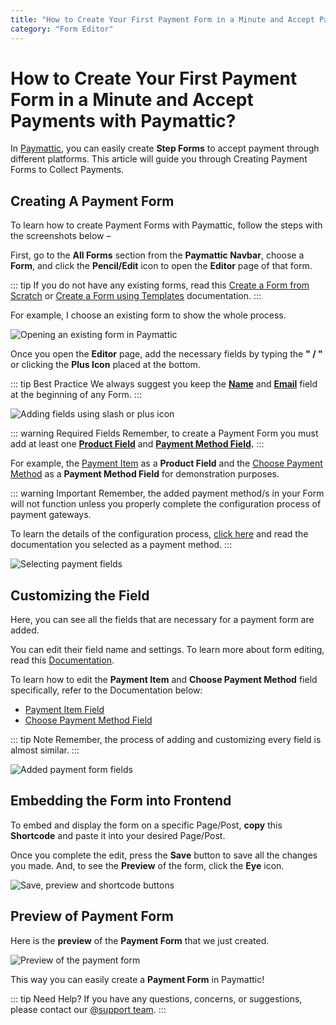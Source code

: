 ```yaml
---
title: "How to Create Your First Payment Form in a Minute and Accept Payments"
category: "Form Editor"
---
```


# How to Create Your First Payment Form in a Minute and Accept Payments with Paymattic?

In [Paymattic](https://paymattic.com/), you can easily create **Step Forms** to accept payment through different platforms. This article will guide you through Creating Payment Forms to Collect Payments.

## Creating A Payment Form 

To learn how to create Payment Forms with Paymattic, follow the steps with the screenshots below –

First, go to the **All Forms** section from the **Paymattic Navbar**, choose a **Form**, and click the **Pencil/Edit** icon to open the **Editor** page of that form.

::: tip
If you do not have any existing forms, read this [Create a Form from Scratch](../form-editor/how-to-create-a-form-from-scratch-with-paymattic) or [Create a Form using Templates](../form-editor/simple-form-templates) documentation.
:::

For example, I choose an existing form to show the whole process.

![Opening an existing form in Paymattic](/images/form-editor/how-to-create-your-first-payment-form-in-a-minute-and-accept-payments-with-paymattic/Open-desired-form-scaled.webp)

Once you open the **Editor** page, add the necessary fields by typing the **" / "** or clicking the **Plus Icon** placed at the bottom.

::: tip Best Practice
We always suggest you keep the **[Name](../general-input-fields/how-to-use-general-form-input-fields-in-wordpress-with-paymattic#_1-name-field)** and **[Email](../general-input-fields/how-to-use-general-form-input-fields-in-wordpress-with-paymattic#_2-email-field)** field at the beginning of any Form.
:::

![Adding fields using slash or plus icon](/images/form-editor/how-to-create-your-first-payment-form-in-a-minute-and-accept-payments-with-paymattic/Type-Slash-or-Click-Plus-Icon-.webp)

::: warning Required Fields
Remember, to create a Payment Form you must add at least one **[Product Field](../general-input-fields/how-to-use-the-product-fields)** and **[Payment Method Field](../general-input-fields/how-to-use-the-payment-method-fields-section).**
:::

For example, the [Payment Item](../donation-and-product-fields/how-to-add-payment-item-fields-in-wordpress-with-paymattic) as a **Product Field** and the [Choose Payment Method](../general-input-fields/how-to-use-the-payment-method-fields-section#multiplechoose-payment-method) as a **Payment Method Field** for demonstration purposes.

::: warning Important
Remember, the added payment method/s in your Form will not function unless you properly complete the configuration process of payment gateways.

To learn the details of the configuration process, [click here](../payment-method-fields/all-payment-method) and read the documentation you selected as a payment method.
:::

![Selecting payment fields](/images/form-editor/how-to-create-your-first-payment-form-in-a-minute-and-accept-payments-with-paymattic/Choosing-desired-fields.webp)

## Customizing the Field 

Here, you can see all the fields that are necessary for a payment form are added.

You can edit their field name and settings. To learn more about form editing, read this [Documentation](../form-editor/how-to-edit-forms-in-wordpress-with-paymattic).

To learn how to edit the **Payment Item** and **Choose Payment Method** field specifically, refer to the Documentation below:

- [Payment Item Field](../donation-and-product-fields/how-to-add-payment-item-fields-in-wordpress-with-paymattic)
- [Choose Payment Method Field](../general-input-fields/how-to-use-the-payment-method-fields-section#multiplechoose-payment-method)

::: tip Note
Remember, the process of adding and customizing every field is almost similar.
:::

![Added payment form fields](/images/form-editor/how-to-create-your-first-payment-form-in-a-minute-and-accept-payments-with-paymattic/Added-necessary-fields-for-payment-form.webp)

## Embedding the Form into Frontend

To embed and display the form on a specific Page/Post, **copy** this **Shortcode** and paste it into your desired Page/Post.

Once you complete the edit, press the **Save** button to save all the changes you made. And, to see the **Preview** of the form, click the **Eye** icon.

![Save, preview and shortcode buttons](/images/form-editor/how-to-create-your-first-payment-form-in-a-minute-and-accept-payments-with-paymattic/Save-preview-and-shortcode-button.webp)

## Preview of Payment Form

Here is the **preview** of the **Payment Form** that we just created.

![Preview of the payment form](/images/form-editor/how-to-create-your-first-payment-form-in-a-minute-and-accept-payments-with-paymattic/Preview-of-Payment-Form.webp)

This way you can easily create a **Payment Form** in Paymattic!

::: tip Need Help?
If you have any questions, concerns, or suggestions, please contact our [@support team](https://wpmanageninja.com/support-tickets/).
:::